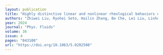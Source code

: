 ```yaml
---
layout: publication
title: "Highly distinctive linear and nonlinear rheological behaviors of mucin-based protein solutions as simulated normal and asthmatic human airway mucus"
authors: "Zhiwei Liu, Ryohei Seto, Hailin Zhang, Bo Che, Lei Liu, Linhong Deng"
year: 2024
journal: "Phys. Fluids"
volume: 36
issue: 4
pages: "043108"
url: "https://doi.org/10.1063/5.0202508"
---
```

